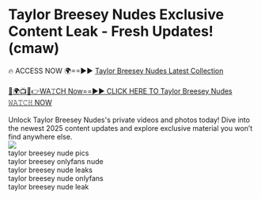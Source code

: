 # Taylor Breesey Nudes Exclusive Content Leak - Fresh Updates! (cmaw)

🔥 ACCESS NOW 🌍==►► <a href="https://tinyurl.com/2mz8nhtm" rel="nofollow">Taylor Breesey Nudes Latest Collection</a>
<br><br>
[🔴🌍📺📱👉WA𝚃CH Now==►► CLICK HERE TO Taylor Breesey Nudes 𝚆𝙰𝚃𝙲𝙷 NOW](https://tinyurl.com/2mz8nhtm)
<br><br>
Unlock Taylor Breesey Nudes's private videos and photos today! Dive into the newest 2025 content updates and explore exclusive material you won’t find anywhere else.
<br>
<a href="https://tinyurl.com/2mz8nhtm" rel="nofollow" data-target="animated-image.originalLink"><img src="https://camo.githubusercontent.com/8a4f000d20f83aca3bf7ec5f350d767afa0574a8a352519fd8cfa583a6f93a33/68747470733a2f2f692e696d6775722e636f6d2f644a486b345a712e676966" data-canonical-src="https://i.imgur.com/dJHk4Zq.gif" style="max-width: 100%; display: inline-block;" data-target="animated-image.originalImage"></a>
<br>
taylor breesey nude pics<br>
taylor breesey onlyfans nude<br>
taylor breesey nude leaks<br>
taylor breesey nude onlyfans<br>
taylor breesey nude leak